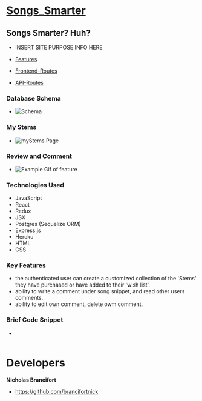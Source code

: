 # [Songs_Smarter](https://songs-smarter.herokuapp.com)


## Songs Smarter? Huh?
  * INSERT SITE PURPOSE INFO HERE

  * [Features](https://github.com/brancifortnick/Songs_Smarter/wiki/features)
  * [Frontend-Routes](https://github.com/brancifortnick/Songs_Smarter/wikiFrontend-Routes)
  * [API-Routes](https://github.com/brancifortnick/Songs_Smarter/wiki/API-Documentation)

### Database Schema
  * ![Schema](https://user-images.githubusercontent.com/65651149/122676891-f7179f80-d1ad-11eb-807a-db8d9171544a.jpg)

### My Stems
  * ![myStems Page]()

### Review and Comment
  *  ![Example Gif of feature]()

 ### Technologies Used
 * JavaScript
 * React
 * Redux
 * JSX
 * Postgres (Sequelize ORM)
 * Express.js
 * Heroku
 * HTML
 * CSS

 ### Key Features
   * the authenticated user can create a customized collection of the 'Stems' they have purchased or have added to their  'wish list'. 
   * ability to write a comment under song snippet, and read other users comments.
   * ability to edit own comment, delete owm comment.
  

 ### Brief Code Snippet
  * 
  ```javascript

  ```
# Developers

 **Nicholas Brancifort**
 
  * https://github.com/brancifortnick


